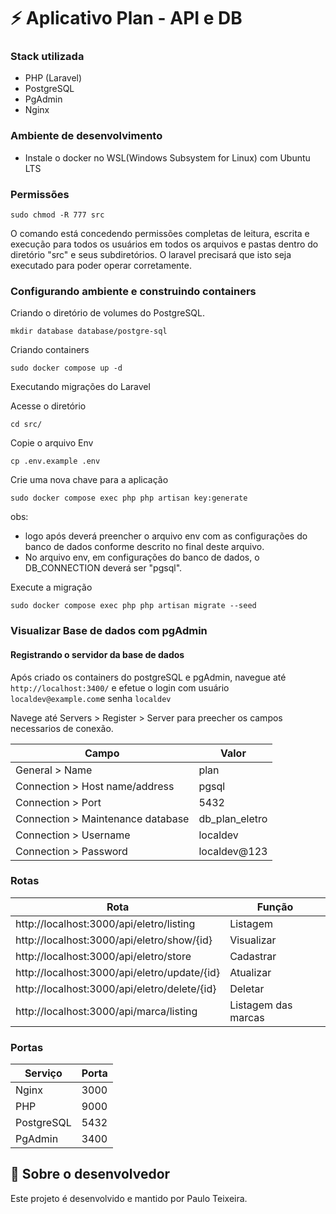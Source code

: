 # ⚡ Aplicativo Plan - API e DB #

### Stack utilizada

- PHP (Laravel)
- PostgreSQL
- PgAdmin
- Nginx

### Ambiente de desenvolvimento

- Instale o docker no WSL(Windows Subsystem for Linux) com Ubuntu LTS 

### Permissões
```
sudo chmod -R 777 src
```
O comando está concedendo permissões completas de leitura, escrita e execução para todos os usuários em todos os arquivos e pastas dentro do diretório "src" e seus subdiretórios. O laravel precisará que isto seja executado para poder operar corretamente.

### Configurando ambiente e construindo containers

Criando o diretório de volumes do PostgreSQL.

```
mkdir database database/postgre-sql
```

Criando containers

```
sudo docker compose up -d
```

Executando migrações do Laravel

Acesse o diretório

```
cd src/
```

Copie o arquivo Env

```
cp .env.example .env
```

Crie uma nova chave para a aplicação

```
sudo docker compose exec php php artisan key:generate
```
obs: 
- logo após deverá preencher o arquivo env com as configurações do banco de dados conforme descrito no final deste arquivo.
- No arquivo env, em configurações do banco de dados, o DB_CONNECTION deverá ser "pgsql".

Execute a migração

```
sudo docker compose exec php php artisan migrate --seed
```

### Visualizar Base de dados com pgAdmin
#### Registrando o servidor da base de dados

Após criado os containers do postgreSQL e pgAdmin, navegue até `http://localhost:3400/` e efetue o login com usuário `localdev@example.com`e senha `localdev`

Navege até Servers > Register > Server para preecher os campos necessarios de conexão.

| Campo  | Valor |
| --- | --- |
| General > Name | plan | 
| Connection > Host name/address | pgsql |
| Connection > Port | 5432 |
| Connection > Maintenance database | db_plan_eletro |
| Connection > Username | localdev |
| Connection > Password | localdev@123 |

### Rotas

| Rota  | Função |
| --- | --- |
| http://localhost:3000/api/eletro/listing | Listagem |
| http://localhost:3000/api/eletro/show/{id} | Visualizar |
| http://localhost:3000/api/eletro/store | Cadastrar |
| http://localhost:3000/api/eletro/update/{id} | Atualizar |
| http://localhost:3000/api/eletro/delete/{id} | Deletar |
| http://localhost:3000/api/marca/listing | Listagem das marcas |
  
### Portas
| Serviço  | Porta |
| --- | --- |
| Nginx | 3000 |
| PHP | 9000 |
| PostgreSQL | 5432 |
| PgAdmin | 3400 |

## 🚀 Sobre o desenvolvedor

Este projeto é desenvolvido e mantido por Paulo Teixeira.

